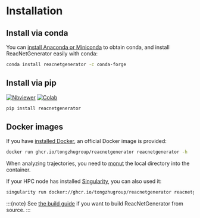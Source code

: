 # Installation

## Install via conda

You can [install Anaconda or Miniconda](https://conda.io/projects/continuumio-conda/en/latest/user-guide/install/index.html) to obtain conda, and install ReacNetGenerator easily with conda:

```bash
conda install reacnetgenerator -c conda-forge
```

## Install via pip

[![Nbviewer](https://img.shields.io/badge/render-nbviewer-orange)](https://nbviewer.jupyter.org/github/tongzhugroup/reacnetgenerator/blob/master/tutorial/install.ipynb?flush_cache=false)
[![Colab](https://images.weserv.nl/?url=colab.research.google.com/assets/colab-badge.svg)](https://colab.research.google.com/github/tongzhugroup/reacnetgenerator/blob/master/tutorial/install.ipynb)

```bash
pip install reacnetgenerator
```

## Docker images

If you have [installed Docker](https://docs.docker.com/install/), an official Docker image is provided: 

```bash
docker run ghcr.io/tongzhugroup/reacnetgenerator reacnetgenerator -h
```

When analyzing trajectories, you need to [monut](https://docs.docker.com/storage/bind-mounts/) the local directory into the container.

If your HPC node has installed [Singularity](https://sylabs.io/docs/), you can also used it:

```bash
singularity run docker://ghcr.io/tongzhugroup/reacnetgenerator reacnetgenerator -h
```

:::{note}
See [the build guide](build.md) if you want to build ReacNetGenerator from source. 
:::
